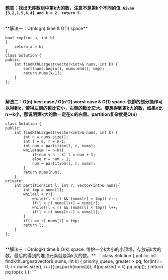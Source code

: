 **题意：找出无序数组中第k大的数，注意不是第k个不同的值, `Given [3,2,1,5,6,4] and k = 2, return 5.`**

<br/>
**解法一：O(nlogn) time & O(1) space**

```
bool cmp(int a, int b)
{
    return a > b;
}
class Solution {
public:
    int findKthLargest(vector<int>& nums, int k) {
        sort(nums.begin(), nums.end(), cmp);
        return nums[k-1];
    }
};
```
<br/>

**解法二：O(n) best case / O(n^2) worst case &  O(1) space. 快排的划分操作可以得到x，使得左侧的数比它小，右侧的数比它大。要想得到第k大的数，如果x比n－k小，那说明第k大的数一定在x 的右侧。partition复杂度是O(n)**

```
class Solution {
public:
    int findKthLargest(vector<int>& nums, int k) {
        int n = nums.size();
        int l = 0, r = n-1;
        int num = partition(l, r, nums);
        while(num != n-k){
            if(num < n - k) l = num + 1;
            else r = num - 1;
            num = partition(l, r, nums);
        }
        return nums[num];
    }
private:
    int partition(int l, int r, vector<int>& nums){
        int tmp = nums[l];
        while(l < r){
            while((l < r) && (nums[r] > tmp)) r--;
            if(l < r) nums[l++] = nums[r];
            while((l < r) && (nums[l] < tmp)) l++;
            if(l < r) nums[r--] = nums[l];
        }
        if(l == r) nums[l] = tmp;
        return l;
    }
};
```

<br/>
**解法三：O(nlogk) time & O(k) space. 维护一个k大小的小顶堆，存放前k大的数。最后的得到的堆顶元素就是第k大的数。**
```
class Solution {
public:
    int findKthLargest(vector<int>& nums, int k) {
        priority_queue<int, vector<int>, greater<int> > pq;
        for(int i = 0; i < nums.size(); i++){
            pq.push(nums[i]);
            if(pq.size() > k) pq.pop();
        }
        return pq.top();
    }
};
```
